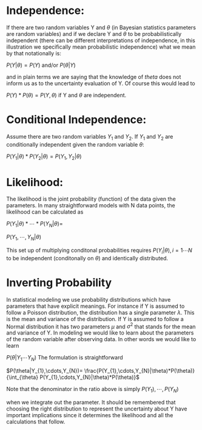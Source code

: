# Independence: 
If there are two random variables Y and $\theta$ (in Bayesian statistics parameters are random variables) 
and if we declare Y and $\theta$ to be probabilistically independent (there can be different interpretations of independence, in this illustration we specifically mean probabilistic independence) what we mean by that notationally is:

$P(Y|\theta)=P(Y)$ and/or $P(\theta|Y)$

and in plain terms we are saying that the knowledge of $theta$ does not inform us as to the uncertainty evaluation of Y.
Of course this would lead to 

$P(Y)*P(\theta)=P(Y,\theta)$ if Y and $\theta$ are independent.

# Conditional Independence: 
Assume there are two random variables $Y_{1}$ and $Y_{2}$. If $Y_{1}$ and $Y_{2}$ are conditionally independent given the random variable $\theta$:

$P(Y_{1}|\theta)*P(Y_{2}|\theta)=P(Y_{1},Y_{2}|\theta)$

# Likelihood: 
The likelihood is the joint probability (function) of the data given the parameters. In many straightforward models with N data points, the likelihood can be calculated as

$P(Y_{1}|\theta) * \cdots* P(Y_{N}|\theta)=$

$P(Y_{1},\cdots,Y_{N}|\theta)$

This set up of multiplying conditonal probabilities requires $P(Y_{i}|\theta), i = 1\cdots N$ to be independent (conditonally on $\theta$) and identically distributed.

# Inverting Probability
In statistical modeling we use probability distributions which have parameters that have explicit meanings. For instance if Y is assumed to follow a Poisson distribution, the distribution has a single parameter $\lambda$. This is the mean and variance of the distribution. If Y is assumed to follow a Normal distribution it has two parameters $\mu$ and $\sigma^{2}$ that stands for the mean and variance of Y. In modeling we would like to learn about the parameters of the random variable after observing data. In other words we would like to learn

$P(\theta|Y_{1}\cdots Y_{N})$
The formulation is straightforward

$P(\theta|Y_{1},\cdots,Y_{N})=
\frac{P(Y_{1},\cdots,Y_{N}|\theta)*P(\theta)}{\int_{\theta} P(Y_{1},\cdots,Y_{N}|\theta)*P(\theta)}$

Note that the denominator in the ratio above is simply 
$P(Y_{1}),\cdots,P(Y_{N})$ 

when we integrate out the parameter. It should be remembered that choosing the right distribution to represent the uncertainty about Y have important implications since it determines the likelihood and all the calculations that follow. 
